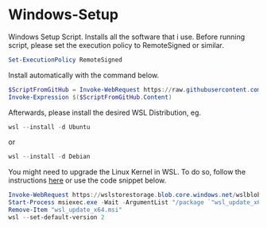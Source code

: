 # Windows-Setup

Windows Setup Script. Installs all the software that i use.
Before running script, please set the execution policy to RemoteSigned or similar.

```ps1
Set-ExecutionPolicy RemoteSigned
```

Install automatically with the command below.

```ps1
$ScriptFromGitHub = Invoke-WebRequest https://raw.githubusercontent.com/MagnusMat/Windows-Setup/main/Windows%20Install.ps1
Invoke-Expression $($ScriptFromGitHub.Content)
```

Afterwards, please install the desired WSL Distribution, eg.

```ps1
wsl --install -d Ubuntu
```

or

```ps1
wsl --install -d Debian
```

You might need to upgrade the Linux Kernel in WSL. To do so, follow the instructions [here](https://docs.microsoft.com/en-us/windows/wsl/install-manual#step-4---download-the-linux-kernel-update-package) or use the code snippet below.

```ps1
Invoke-WebRequest https://wslstorestorage.blob.core.windows.net/wslblob/wsl_update_x64.msi -OutFile "wsl_update_x64.msi"
Start-Process msiexec.exe -Wait -ArgumentList "/package `"wsl_update_x64.msi`"", "/passive", "/norestart"
Remove-Item "wsl_update_x64.msi"
wsl --set-default-version 2
```
